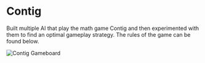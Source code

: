 # Contig
Built multiple AI that play the math game Contig and then experimented with them to find an optimal gameplay strategy. The rules of the game can be found below.

![Contig Gameboard](https://sites.google.com/a/pvlearners.net/sweigand-games/_/rsrc/1375251341279/contig/Contig.png?height=640&width=430)
